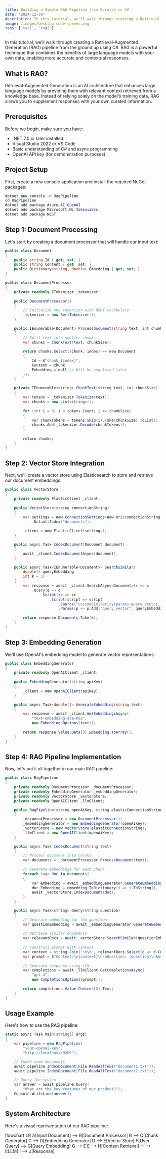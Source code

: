 ```yaml
---
title: Building a Simple RAG Pipeline from Scratch in C#
date: '2024-12-30'
description: In this tutorial, we'll walk through creating a Retrieval-Augmented Generation (RAG) pipeline from the ground up using C#. RAG is a powerful technique that combines the benefits of large language models with your own data, enabling more accurate and contextual responses.
image: /images/desktop-code-screen.png
tags: ['tag1', 'tag2']
---
```


In this tutorial, we'll walk through creating a Retrieval-Augmented Generation (RAG) pipeline from the ground up using C#. RAG is a powerful technique that combines the benefits of large language models with your own data, enabling more accurate and contextual responses.

## What is RAG?

Retrieval-Augmented Generation is an AI architecture that enhances large language models by providing them with relevant context retrieved from a knowledge base. Instead of relying solely on the model's training data, RAG allows you to supplement responses with your own curated information.

## Prerequisites

Before we begin, make sure you have:

- .NET 7.0 or later installed
- Visual Studio 2022 or VS Code
- Basic understanding of C# and async programming
- OpenAI API key (for demonstration purposes)

## Project Setup

First, create a new console application and install the required NuGet packages:

```csharp
dotnet new console -n RagPipeline
cd RagPipeline
dotnet add package Azure.AI.OpenAI
dotnet add package Microsoft.ML.Tokenizers
dotnet add package NEST
```

## Step 1: Document Processing

Let's start by creating a document processor that will handle our input text:

```csharp
public class Document
{
    public string Id { get; set; }
    public string Content { get; set; }
    public Dictionary<string, double> Embedding { get; set; }
}

public class DocumentProcessor
{
    private readonly ITokenizer _tokenizer;
    
    public DocumentProcessor()
    {
        // Initialize the tokenizer with BERT vocabulary
        _tokenizer = new BertTokenizer();
    }

    public IEnumerable<Document> ProcessDocument(string text, int chunkSize = 512)
    {
        // Split text into smaller chunks
        var chunks = ChunkText(text, chunkSize);
        
        return chunks.Select((chunk, index) => new Document
        {
            Id = $"chunk_{index}",
            Content = chunk,
            Embedding = null // Will be populated later
        });
    }

    private IEnumerable<string> ChunkText(string text, int chunkSize)
    {
        var tokens = _tokenizer.Tokenize(text);
        var chunks = new List<string>();
        
        for (int i = 0; i < tokens.Count; i += chunkSize)
        {
            var chunkTokens = tokens.Skip(i).Take(chunkSize).ToList();
            chunks.Add(_tokenizer.Decode(chunkTokens));
        }
        
        return chunks;
    }
}
```

## Step 2: Vector Store Integration

Next, we'll create a vector store using Elasticsearch to store and retrieve our document embeddings:

```csharp
public class VectorStore
{
    private readonly ElasticClient _client;
    
    public VectorStore(string connectionString)
    {
        var settings = new ConnectionSettings(new Uri(connectionString))
            .DefaultIndex("documents");
        
        _client = new ElasticClient(settings);
    }

    public async Task IndexDocument(Document document)
    {
        await _client.IndexDocumentAsync(document);
    }

    public async Task<IEnumerable<Document>> SearchSimilar(
        double[] queryEmbedding, 
        int k = 3)
    {
        var response = await _client.SearchAsync<Document>(s => s
            .Query(q => q
                .Script(sc => sc
                    .Script(script => script
                        .Source("cosineSimilarity(params.query_vector, doc['embedding'])")
                        .Params(p => p.Add("query_vector", queryEmbedding))))));
        
        return response.Documents.Take(k);
    }
}
```

## Step 3: Embedding Generation

We'll use OpenAI's embedding model to generate vector representations:

```csharp
public class EmbeddingGenerator
{
    private readonly OpenAIClient _client;
    
    public EmbeddingGenerator(string apiKey)
    {
        _client = new OpenAIClient(apiKey);
    }

    public async Task<double[]> GenerateEmbedding(string text)
    {
        var response = await _client.GetEmbeddingsAsync(
            "text-embedding-ada-002",
            new EmbeddingsOptions(text));
        
        return response.Value.Data[0].Embedding.ToArray();
    }
}
```

## Step 4: RAG Pipeline Implementation

Now, let's put it all together in our main RAG pipeline:

```csharp
public class RagPipeline
{
    private readonly DocumentProcessor _documentProcessor;
    private readonly EmbeddingGenerator _embeddingGenerator;
    private readonly VectorStore _vectorStore;
    private readonly OpenAIClient _llmClient;

    public RagPipeline(string openAiKey, string elasticConnectionString)
    {
        _documentProcessor = new DocumentProcessor();
        _embeddingGenerator = new EmbeddingGenerator(openAiKey);
        _vectorStore = new VectorStore(elasticConnectionString);
        _llmClient = new OpenAIClient(openAiKey);
    }

    public async Task IndexDocument(string text)
    {
        // Process document into chunks
        var documents = _documentProcessor.ProcessDocument(text);
        
        // Generate embeddings for each chunk
        foreach (var doc in documents)
        {
            var embedding = await _embeddingGenerator.GenerateEmbedding(doc.Content);
            doc.Embedding = embedding.ToDictionary(i => i.ToString(), i => (double)i);
            await _vectorStore.IndexDocument(doc);
        }
    }

    public async Task<string> Query(string question)
    {
        // Generate embedding for the question
        var questionEmbedding = await _embeddingGenerator.GenerateEmbedding(question);
        
        // Retrieve similar documents
        var relevantDocs = await _vectorStore.SearchSimilar(questionEmbedding);
        
        // Construct prompt with context
        var context = string.Join("\n\n", relevantDocs.Select(d => d.Content));
        var prompt = $"Context:\n{context}\n\nQuestion: {question}\nAnswer:";
        
        // Generate response using LLM
        var completions = await _llmClient.GetCompletionsAsync(
            "gpt-4",
            new CompletionsOptions(prompt));
        
        return completions.Value.Choices[0].Text;
    }
}
```

## Usage Example

Here's how to use the RAG pipeline:

```csharp
static async Task Main(string[] args)
{
    var pipeline = new RagPipeline(
        "your-openai-key",
        "http://localhost:9200");

    // Index some documents
    await pipeline.IndexDocument(File.ReadAllText("document1.txt"));
    await pipeline.IndexDocument(File.ReadAllText("document2.txt"));

    // Query the system
    var answer = await pipeline.Query(
        "What are the key features of our product?");
    Console.WriteLine(answer);
}
```

## System Architecture

Here's a visual representation of our RAG pipeline:

<antArtifact identifier="rag-diagram" type="application/vnd.ant.mermaid" title="RAG Pipeline Architecture Diagram">
flowchart LR
    A[Input Document] --> B[Document Processor]
    B --> C[Chunk Generator]
    C --> D[Embedding Generator]
    D --> E[Vector Store]
    F[User Query] --> G[Query Embedding]
    G --> E
    E --> H[Context Retrieval]
    H --> I[LLM]
    I --> J[Response]
